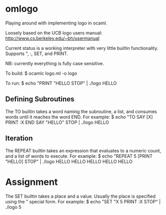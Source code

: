 # omlogo
Playing around with implementing logo in ocaml.

Loosely based on the UCB logo users manual:
    http://www.cs.berkeley.edu/~bh/usermanual

Current status is a working interpreter with very little builtin functionality. 
Supports ", :, SET, and PRINT.

NB: currently everything is fully case sensitive.

To build:
    $ ocamlc logo.ml -o logo

To run:
    $ echo "PRINT \"HELLO STOP" | ./logo
    HELLO

## Defining Subroutines

The TO builtin takes a word naming the subroutine, a list, and
consumes words until it reaches the word END. For example:
	$ echo "TO SAY [X] PRINT :X END SAY \"HELLO"  STOP | ./logo
	HELLO

## Iteration

The REPEAT builtin takes an expression that evaluates to a numeric
count, and a list of words to execute. For example:
	$ echo "REPEAT 5 [PRINT \"HELLO] STOP" | ./logo
	HELLO
	HELLO
	HELLO
	HELLO
	HELLO

# Assignment

The SET builtin takes a place and a value. Usually the place is
specified using the " special form. For example:
	$ echo "SET \"X 5 PRINT :X STOP" | ./logo
	5
